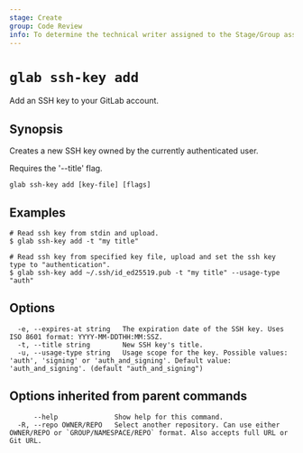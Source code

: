 ```yaml
---
stage: Create
group: Code Review
info: To determine the technical writer assigned to the Stage/Group associated with this page, see https://about.gitlab.com/handbook/product/ux/technical-writing/#assignments
---
```


<!--
This documentation is auto generated by a script.
Please do not edit this file directly. Run `make gen-docs` instead.
-->

# `glab ssh-key add`

Add an SSH key to your GitLab account.

## Synopsis

Creates a new SSH key owned by the currently authenticated user.

Requires the '--title' flag.

```plaintext
glab ssh-key add [key-file] [flags]
```

## Examples

```console
# Read ssh key from stdin and upload.
$ glab ssh-key add -t "my title"

# Read ssh key from specified key file, upload and set the ssh key type to "authentication".
$ glab ssh-key add ~/.ssh/id_ed25519.pub -t "my title" --usage-type "auth"

```

## Options

```plaintext
  -e, --expires-at string   The expiration date of the SSH key. Uses ISO 8601 format: YYYY-MM-DDTHH:MM:SSZ.
  -t, --title string        New SSH key's title.
  -u, --usage-type string   Usage scope for the key. Possible values: 'auth', 'signing' or 'auth_and_signing'. Default value: 'auth_and_signing'. (default "auth_and_signing")
```

## Options inherited from parent commands

```plaintext
      --help              Show help for this command.
  -R, --repo OWNER/REPO   Select another repository. Can use either OWNER/REPO or `GROUP/NAMESPACE/REPO` format. Also accepts full URL or Git URL.
```
